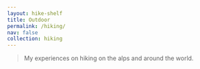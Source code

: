 ```yaml
---
layout: hike-shelf
title: Outdoor
permalink: /hiking/
nav: false
collection: hiking
---
```


> My experiences on hiking on the alps and around the world.
